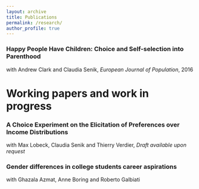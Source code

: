 ```yaml
---
layout: archive
title: Publications
permalink: /research/
author_profile: true
---
```


### Happy People Have Children: Choice and Self-selection into Parenthood

with Andrew Clark and Claudia Senik, <i>European Journal of Population</i>, 2016

# Working papers and work in progress
### A Choice Experiment on the Elicitation of Preferences over Income Distributions 

with Max Lobeck, Claudia Senik and Thierry Verdier, <i>Draft available upon request</i>

### Gender differences in college students career aspirations

with Ghazala Azmat, Anne Boring and Roberto Galbiati
